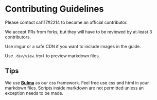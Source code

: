# Contributing Guidelines

Please contact cal117#2214 to become an official contributor.

We accept PRs from forks, but they will have to be reviewed by at-least 3 contributors.

Use imgur or a safe CDN if you want to include images in the guide.

Use `.dev/view.html` to preview markdown files.

## Tips

We use **[Bulma](https://bulma.io/)** as our css framework. Feel free use css and html in your markdown files. Scripts inside markdown are not permitted unless an exception needs to be made.
